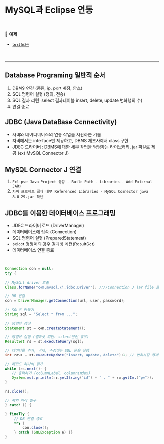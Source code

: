 # MySQL과 Eclipse 연동
<br>

:milky_way: **예제**
- [test 모음](./test/) 

<br>

---
## Database Programing 일반적 순서
1. DBMS 연결 (종류, ip, port 계정, 암호)
2. SQL 명령어 실행 (정의, 전송)
3. SQL 결과 리턴 (select 결과테이블 insert, delete, update 변화행의 수)
4. 연결 종료


## JDBC (Java DataBase Connectivity)
- 자바와 데이터베이스의 연동 작업을 지원하는 기술
- 자바에서는 interface만 제공하고, DBMS 제조사에서 class 구현
- JDBC 드라이버 : DBMS에 대한 세부 작업을 담당하는 라이브러리, jar 파일로 제공 (ex) MySQL Connector J)

## MySQL Connector J 연결
1. `Eclipse Java Project 생성 - Build Path - Libraries - Add External JARs`
2. `자바 프로젝트 폴더 내부 Referenced Libraries - MySQL Connector java 8.0.29.jar 확인`

## JDBC를 이용한 데이터베이스 프로그래밍
- JDBC 드라이버 로드 (DriverManager)
- 데이터베이스에 접속 (Connection)
- SQL 명령어 실행 (PreparedStatement)
- select 명령어의 경우 결과셋 리턴(ResultSet)
- 데이터베이스 연결 종료

<br>

```java
Connection con = null;
try {
  
// MySQLl driver 호출    
Class.forName("com.mysql.cj.jdbc.Driver"); ////Connection J jar file 클래스 이름
    
// DB 연결
con = DriverManager.getConnection(url, user, password); 
   
// SQL문 만들기
String sql = "Select * from ...";
    
// 명령어 생성
Statement st = con.createStatement(); 
    
// 명령어 실행 (결과셋 리턴: select문인 경우)
ResultSet rs = st.executeQuery(sql);

// 데이터를 추가, 삭제, 수정하는 SQL 문을 실행
int rows = st.executeUpdate("insert, update, delete"):1; // 변화시킬 행의 개수
 
// 레코드 하나씩 읽기    
while (rs.next()) {
   // 출력하기 (columnLabel, columnindex)
   System.out.println(rs.getString("id") + " : " + rs.getInt("pw"));  
}
    
rs.close();    
    
// 예외 처리 필수
} catch () {
    
} finally {
    // DB 연결 종료
    try {
        con.close();
    } catch (SQLException e) {}
}
```


